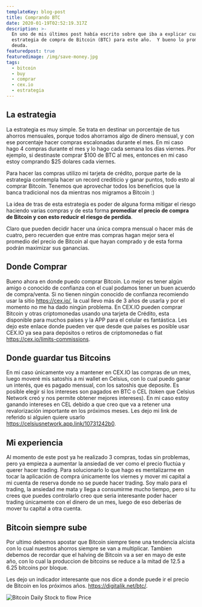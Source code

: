 ```yaml
---
templateKey: blog-post
title: Comprando BTC
date: 2020-01-19T02:52:19.317Z
description: >-
  En uno de mis últimos post había escrito sobre que iba a explicar cual es mi
  estrategia de compra de Bitcoin (BTC) para este año.  Y bueno lo prometido es
  deuda.
featuredpost: true
featuredimage: /img/save-money.jpg
tags:
  - bitcoin
  - buy
  - comprar
  - cex.io
  - estrategia
---
```

## La estrategia

La estrategia es muy simple. Se trata en destinar un porcentaje de tus ahorros mensuales, porque todos ahorramos algo de dinero mensual, y con ese porcentaje hacer compras escalonadas durante el mes. En mi caso hago 4 compras durante el mes y lo hago cada semana los días viernes. Por ejemplo, si destinaste comprar $100 de BTC al mes, entonces en mi caso estoy comprando $25 dolares cada viernes. 

Para hacer las compras utilizo mi tarjeta de crédito, porque parte de la estrategia contempla hacer un record crediticio y ganar puntos, todo esto al comprar Bitcoin. Tenemos que aprovechar todos los beneficios que la banca tradicional nos da mientras nos migramos a Bitcoin :)

La idea de tras de esta estrategia es poder de alguna forma mitigar el riesgo haciendo varias compras y de esta forma **promediar el precio de compra de Bitcoin y con esto reducir el riesgo de perdida**. 

Claro que pueden decidir hacer una única compra mensual o hacer más de cuatro, pero recuerden que entre mas compras hagan mejor sera el promedio del precio de Bitcoin al que hayan comprado y de esta forma podrán maximizar sus ganancias. 

## Donde Comprar

Bueno ahora en donde puedo comprar Bitcoin. Lo mejor es tener algún amigo o conocido de confianza con el cual podamos tener un buen acuerdo de compra/venta. Si no tienen ningún conocido de confianza recomiendo usar la sitio <https://cex.io/>, la cual llevo más de 3 años de usarla y por el momento no me ha dado ningún problema. En CEX.IO pueden comprar Bitcoin y otras criptomonedas usando una tarjeta de Crédito, esta disponible para muchos países y la APP para el celular es fantástica. Les dejo este enlace donde pueden ver que desde que países es posible usar CEX.IO ya sea para depósitos o retiros de criptomonedas o fiat <https://cex.io/limits-commissions>.

## Donde guardar tus Bitcoins

En mi caso únicamente voy a mantener en CEX.IO las compras de un mes, luego moveré mis satoshis a mi wallet en Celsius, con lo cual puedo ganar un interés, que es pagado mensual, con los satoshis que deposite. Es posible elegir si los intereses son pagados en BTC o CEL (token que Celsius Network creó y nos permite obtener mejores intereses). En mi caso estoy ganando intereses en CEL debido a que creo que va a retener una revalorización importante en los próximos meses. Les dejo mi link de referido si alguien quiere usarlo <https://celsiusnetwork.app.link/10731242b0>. 

## Mi experiencia

Al momento de este post ya he realizado 3 compras, todas sin problemas, pero ya empieza a aumentar la ansiedad de ver como el precio fluctúa y querer hacer trading. Para solucionarlo lo que hago es mentalizarme en tocar la aplicación de compra únicamente los viernes y mover mi capital a mi cuenta de reserva donde no se puede hacer trading. Soy malo para el trading, la ansiedad me mata y llega a consumirme mucho tiempo, pero si tu crees que puedes controlarlo creo que seria interesante poder hacer trading únicamente con el dinero de un mes, luego de eso deberías de mover tu capital a otra cuenta. 

## Bitcoin siempre sube

Por ultimo debemos apostar que Bitcoin siempre tiene una tendencia alcista con lo cual nuestros ahorros siempre se van a multiplicar. Tambien debemos de recordar que el halving de Bitcoin va a ser en mayo de este año, con lo cual la produccion de bitcoins se reduce a la mitad de 12.5 a 6.25 bitcoins por bloque. 

Les dejo un indicador interesante que nos dice a donde puede ir el precio de Bitcoin en los próximos años. <https://digitalik.net/btc/>.

![Bitcoin Daily Stock to flow Price](/img/bitcoin-daily-stock-flow-price.jpg "Bitcoin Daily Stock to flow Price")
